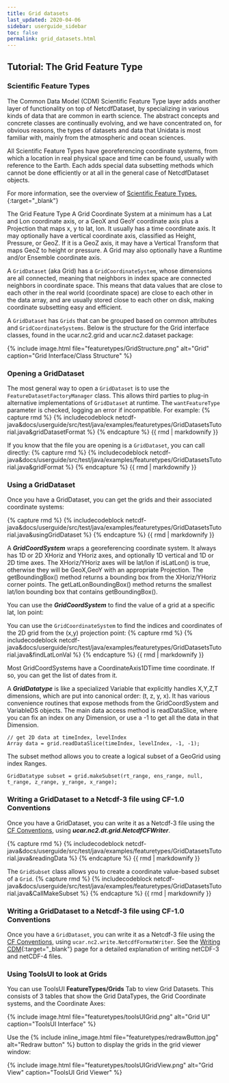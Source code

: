 ```yaml
---
title: Grid datasets
last_updated: 2020-04-06
sidebar: userguide_sidebar
toc: false
permalink: grid_datasets.html
---
```

## Tutorial: The Grid Feature Type

### Scientific Feature Types
The Common Data Model (CDM) Scientific Feature Type layer adds another layer of functionality on top of NetcdfDataset, by specializing in various kinds of data that are common in earth science. The abstract concepts and concrete classes are continually evolving, and we have concentrated on, for obvious reasons, the types of datasets and data that Unidata is most familiar with, mainly from the atmospheric and ocean sciences.

All Scientific Feature Types have georeferencing coordinate systems, from which a location in real physical space and time can be found, usually with reference to the Earth. Each adds special data subsetting methods which cannot be done efficiently or at all in the general case of NetcdfDataset objects.

For more information, see the overview of 
[Scientific Feature Types.](https://www.unidata.ucar.edu/software/netcdf-java/v4.6/reference/FeatureDatasets/Overview.html){:target="_blank"}

The Grid Feature Type
A Grid Coordinate System at a minimum has a Lat and Lon coordinate axis, or a GeoX and GeoY coordinate axis plus a Projection that maps x, y to lat, lon. It usually has a time coordinate axis. It may optionally have a vertical coordinate axis, classified as Height, Pressure, or GeoZ. If it is a GeoZ axis, it may have a Vertical Transform that maps GeoZ to height or pressure. A Grid may also optionally have a Runtime and/or Ensemble coordinate axis.

A `GridDataset` (aka Grid) has a `GridCoordinateSystem`, whose dimensions are all connected, meaning that neighbors in index space are connected neighbors in coordinate space. This means that data values that are close to each other in the real world (coordinate space) are close to each other in the data array, and are usually stored close to each other on disk, making coordinate subsetting easy and efficient.

A `GridDataset` has `Grids` that can be grouped based on common attributes and `GridCoordinateSystems`. Below is the structure for the Grid interface classes, found in the ucar.nc2.grid and ucar.nc2.dataset package:

{% include image.html file="featuretypes/GridStructure.png" alt="Grid" caption="Grid Interface/Class Structure" %}

### Opening a GridDataset


The most general way to open a `GridDataset` is to use the `FeatureDatasetFactoryManager` class. This allows third parties to plug-in alternative implementations of `GridDataset` at runtime. The `wantFeatureType` parameter is checked, logging an error if incompatible. For example:
{% capture rmd %}
{% includecodeblock netcdf-java&docs/userguide/src/test/java/examples/featuretypes/GridDatasetsTutorial.java&gridDatasetFormat %}
{% endcapture %}
{{ rmd | markdownify }}

  
If you know that the file you are opening is a `GridDataset`, you can call directly:
{% capture rmd %}
{% includecodeblock netcdf-java&docs/userguide/src/test/java/examples/featuretypes/GridDatasetsTutorial.java&gridFormat %}
{% endcapture %}
{{ rmd | markdownify }}

### Using a GridDataset

Once you have a GridDataset, you can get the grids and their associated coordinate systems:

{% capture rmd %}
{% includecodeblock netcdf-java&docs/userguide/src/test/java/examples/featuretypes/GridDatasetsTutorial.java&usingGridDataset %}
{% endcapture %}
{{ rmd | markdownify }}
 
A <b>_GridCoordSystem_</b> wraps a georeferencing coordinate system. It always has 1D or 2D XHoriz and YHoriz axes, and optionally 1D vertical and 1D or 2D time axes. The XHoriz/YHoriz axes will be lat/lon if isLatLon() is true, otherwise they will be GeoX,GeoY with an appropriate Projection. The getBoundingBox() method returns a bounding box from the XHoriz/YHoriz corner points. The getLatLonBoundingBox() method returns the smallest lat/lon bounding box that contains getBoundingBox().

You can use the <b>_GridCoordSystem_</b> to find the value of a grid at a specific lat, lon point:

You can use the `GridCoordinateSystem` to find the indices and coordinates of the 2D grid from the (x,y) projection point:
{% capture rmd %}
{% includecodeblock netcdf-java&docs/userguide/src/test/java/examples/featuretypes/GridDatasetsTutorial.java&findLatLonVal %}
{% endcapture %}
{{ rmd | markdownify }}
  
Most GridCoordSystems have a CoordinateAxis1DTime time coordinate. If so, you can get the list of dates from it.

A <b>_GridDatatype_</b> is like a specialized Variable that explicitly handles X,Y,Z,T dimensions, which are put into canonical order: (t, z, y, x). It has various convenience routines that expose methods from the GridCoordSystem and VariableDS objects. The main data access method is readDataSlice,  where you can fix an index on any Dimension, or use a -1 to get all the data in that Dimension.

~~~
// get 2D data at timeIndex, levelIndex
Array data = grid.readDataSlice(timeIndex, levelIndex, -1, -1);
~~~

The subset method allows you to create a logical subset of a GeoGrid using index Ranges.
~~~
GridDatatype subset = grid.makeSubset(rt_range, ens_range, null, t_range, z_range, y_range, x_range);
~~~

### Writing a GridDataset to a Netcdf-3 file using CF-1.0 Conventions

Once you have a GridDataset, you can write it as a Netcdf-3 file using the <a href="http://cfconventions.org/" target="_blank">CF Conventions</a>, using <b>_ucar.nc2.dt.grid.NetcdfCFWriter_</b>.

{% capture rmd %}
{% includecodeblock netcdf-java&docs/userguide/src/test/java/examples/featuretypes/GridDatasetsTutorial.java&readingData %}
{% endcapture %}
{{ rmd | markdownify }}

The `GridSubset` class allows you to create a coordinate value-based subset of a `Grid`.
{% capture rmd %}
{% includecodeblock netcdf-java&docs/userguide/src/test/java/examples/featuretypes/GridDatasetsTutorial.java&CallMakeSubset %}
{% endcapture %}
{{ rmd | markdownify }}

### Writing a GridDataset to a Netcdf-3 file using CF-1.0 Conventions

Once you have a `GridDataset`, you can write it as a Netcdf-3 file using the <a href="http://cfconventions.org/" target="_blank">CF Conventions</a>, using `ucar.nc2.write.NetcdfFormatWriter`.
See the [Writing CDM](https://www.unidata.ucar.edu/software/netcdf-java/v4.6/reference/FeatureDatasets/Overview.html){:target="_blank"} page for a detailed explanation of writing netCDF-3 and netCDF-4 files.
      
### Using ToolsUI to look at Grids

You can use ToolsUI **FeatureTypes/Grids** Tab to view Grid Datasets. This consists of 3 tables that show the Grid DataTypes, the Grid Coordinate systems, and the Coordinate Axes:

{% include image.html file="featuretypes/toolsUIGrid.png" alt="Grid UI" caption="ToolsUI Interface" %}

Use the {% include inline_image.html file="featuretypes/redrawButton.jpg" alt="Redraw button" %}  button to display the grids in the grid viewer window:

{% include image.html file="featuretypes/toolsUIGridView.png" alt="Grid View" caption="ToolsUI Grid Viewer" %}

